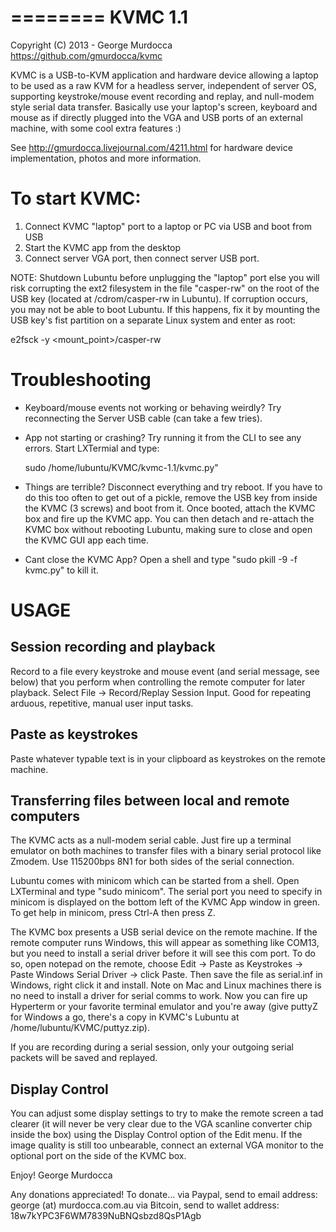 ========
KVMC 1.1
========

Copyright (C) 2013 - George Murdocca
https://github.com/gmurdocca/kvmc

KVMC is a USB-to-KVM application and hardware device allowing a laptop to be
used as a raw KVM for a headless server, independent of server OS, supporting
keystroke/mouse event recording and replay, and null-modem style serial data
transfer. Basically use your laptop's screen, keyboard and mouse as if directly
plugged into the VGA and USB ports of an external machine, with some cool
extra features :)

See http://gmurdocca.livejournal.com/4211.html for hardware device
implementation, photos and more information.

To start KVMC:
==============

1. Connect KVMC "laptop" port to a laptop or PC via USB and boot from USB
2. Start the KVMC app from the desktop
3. Connect server VGA port, then connect server USB port.

NOTE: Shutdown Lubuntu before unplugging the "laptop" port else you will risk
corrupting the ext2 filesystem in the file "casper-rw" on the root of the USB
key (located at /cdrom/casper-rw in Lubuntu). If corruption occurs, you may not
be able to boot Lubuntu. If this happens, fix it by mounting the USB key's fist
partition on a separate Linux system and enter as root:

  e2fsck -y <mount_point>/casper-rw

Troubleshooting
===============

- Keyboard/mouse events not working or behaving weirdly? Try reconnecting
  the Server USB cable (can take a few tries).

- App not starting or crashing? Try running it from the CLI to see any errors.
  Start LXTermial and type:

    sudo /home/lubuntu/KVMC/kvmc-1.1/kvmc.py"

- Things are terrible? Disconnect everything and try reboot. If you have to do
  this too often to get out of a pickle, remove the USB key from inside the
  KVMC (3 screws) and boot from it. Once booted, attach the KVMC box and fire
  up the KVMC app. You can then detach and re-attach the KVMC box without
  rebooting Lubuntu, making sure to close and open the KVMC GUI app each time.

- Cant close the KVMC App? Open a shell and type "sudo pkill -9 -f kvmc.py" to
  kill it.

USAGE
=====

Session recording and playback
------------------------------

Record to a file every keystroke and mouse event (and serial message, see
below) that you perform when controlling the remote computer for later
playback.  Select File -> Record/Replay Session Input. Good for repeating
arduous, repetitive, manual user input tasks.

Paste as keystrokes
-------------------

Paste whatever typable text is in your clipboard as keystrokes on the remote
machine.

Transferring files between local and remote computers
-----------------------------------------------------

The KVMC acts as a null-modem serial cable. Just fire up a terminal emulator on
both machines to transfer files with a binary serial protocol like Zmodem. Use
115200bps 8N1 for both sides of the serial connection.

Lubuntu comes with minicom which can be started from a shell. Open LXTerminal
and type "sudo minicom". The serial port you need to specify in minicom is
displayed on the bottom left of the KVMC App window in green. To get help in
minicom, press Ctrl-A then press Z.

The KVMC box presents a USB serial device on the remote machine. If the remote
computer runs Windows, this will appear as something like COM13, but you need
to install a serial driver before it will see this com port. To do so, open
notepad on the remote, choose Edit -> Paste as Keystrokes -> Paste Windows
Serial Driver -> click Paste. Then save the file as serial.inf in Windows,
right click it and install. Note on Mac and Linux machines there is no need to
install a driver for serial comms to work. Now you can fire up Hyperterm or
your favorite terminal emulator and you're away (give puttyZ for Windows a go,
there's a copy in KVMC's Lubuntu at /home/lubuntu/KVMC/puttyz.zip).

If you are recording during a serial session, only your outgoing serial packets
will be saved and replayed.

Display Control
---------------

You can adjust some display settings to try to make the remote screen a tad
clearer (it will never be very clear due to the VGA scanline converter chip
inside the box) using the Display Control option of the Edit menu. If the
image quality is still too unbearable, connect an external VGA monitor to the
optional port on the side of the KVMC box.


Enjoy!
George Murdocca

Any donations appreciated! To donate...
  via Paypal, send to email address: george (at) murdocca.com.au
  via Bitcoin, send to wallet address: 18w7kYPC3F6WM7839NuBNQsbzd8QsP1Agb
